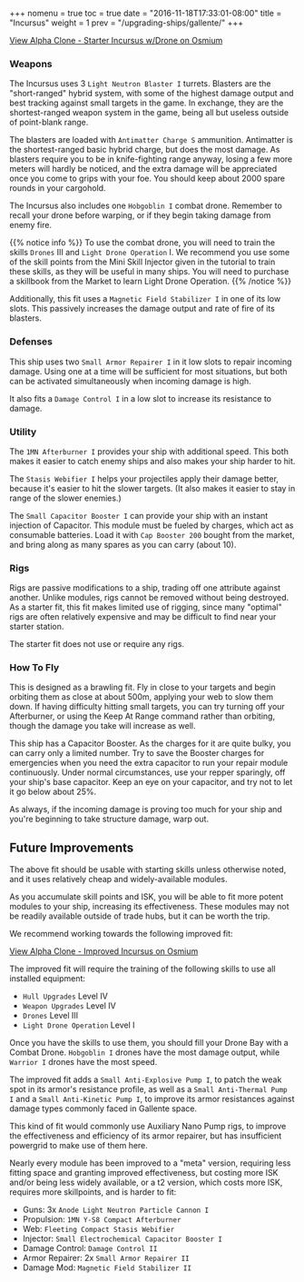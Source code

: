 +++
nomenu = true
toc = true
date = "2016-11-18T17:33:01-08:00"
title = "Incursus"
weight = 1
prev = "/upgrading-ships/gallente/"
+++

<object type="image/svg+xml" data="https://o.smium.org/api/convert/119456/svg/119456-alpha-clone---starter-incursus-wdrone.svg?privatetoken=4346902259586564096"><a href="https://o.smium.org/loadout/private/119456/4346902259586564096">View Alpha Clone - Starter Incursus w/Drone on Osmium</a></object>

### Weapons

The Incursus uses 3 `Light Neutron Blaster I` turrets.
Blasters are the "short-ranged" hybrid system, with some of the highest damage output 
and best tracking against small targets in the game.  In exchange, they are the shortest-ranged
weapon system in the game, being all but useless outside of point-blank range.

The blasters are loaded with `Antimatter Charge S` ammunition.
Antimatter is the shortest-ranged basic hybrid charge, but does the most damage.
As blasters require you to be in knife-fighting range anyway,
losing a few more meters will hardly be noticed,
and the extra damage will be appreciated once you come to grips with your foe.
You should keep about 2000 spare rounds in your cargohold.

The Incursus also includes one `Hobgoblin I` combat drone.
Remember to recall your drone before warping, or if they begin taking damage from enemy fire.

{{% notice info %}}
To use the combat drone, you will need to train the skills `Drones` III and `Light Drone Operation` I.
We recommend you use some of the skill points from the Mini Skill Injector
given in the tutorial to train these skills, as they will be useful in many ships.
You will need to purchase a skillbook from the Market to learn Light Drone Operation.
{{% /notice %}}

Additionally, this fit uses a `Magnetic Field Stabilizer I` in one of its low slots.
This passively increases the damage output and rate of fire of its blasters.

### Defenses

This ship uses two `Small Armor Repairer I` in it low slots to repair incoming damage.
Using one at a time will be sufficient for most situations, but both can be activated
simultaneously when incoming damage is high.

It also fits a `Damage Control I` in a low slot to increase its resistance to damage.

### Utility

The `1MN Afterburner I` provides your ship with additional speed. This both makes it easier to
catch enemy ships and also makes your ship harder to hit.

The `Stasis Webifier I` helps your projectiles apply their damage better, because it's easier to hit
the slower targets. (It also makes it easier to stay in range of the slower enemies.)

The `Small Capacitor Booster I` can provide your ship with an instant injection of Capacitor.
This module must be fueled by charges, which act as consumable batteries.  Load it with 
`Cap Booster 200` bought from the market, and bring along as many spares as you can carry (about 10).

### Rigs

Rigs are passive modifications to a ship, trading off one attribute against another.
Unlike modules, rigs cannot be removed without being destroyed. 
As a starter fit, this fit makes limited use of rigging, since many "optimal" rigs
are often relatively expensive and may be difficult to find near your starter station.

The starter fit does not use or require any rigs.

### How To Fly

This is designed as a brawling fit.  Fly in close to your targets
and begin orbiting them as close at about 500m, applying your web to slow them down.
If having difficulty hitting small targets, you can try turning off your Afterburner,
or using the Keep At Range command rather than orbiting, though the damage you take will increase as well.

This ship has a Capacitor Booster.  As the charges for it are quite bulky,
you can carry only a limited number.  Try to save the Booster charges for emergencies
when you need the extra capacitor to run your repair module continuously. 
Under normal circumstances, use your repper sparingly, off your ship's base capacitor.
Keep an eye on your capacitor, and try not to let it go below about 25%.

As always, if the incoming damage is proving too much for your ship
and you're beginning to take structure damage, warp out.

## Future Improvements

The above fit should be usable with starting skills unless otherwise noted,
and it uses relatively cheap and widely-available modules.  

As you accumulate skill points and ISK, you will be able to fit more potent
modules to your ship, increasing its effectiveness.  These modules may not be
readily available outside of trade hubs, but it can be worth the trip.

We recommend working towards the following improved fit:

<object type="image/svg+xml" data="https://o.smium.org/api/convert/118513/svg/118513-alpha-clone---improved-incursus.svg?privatetoken=5817811791190687744"><a href="https://o.smium.org/loadout/private/118513/5817811791190687744">View Alpha Clone - Improved Incursus on Osmium</a></object>

The improved fit will require the training of the following skills to use all installed equipment:

* `Hull Upgrades` Level IV
* `Weapon Upgrades` Level IV
* `Drones` Level III
* `Light Drone Operation` Level I

Once you have the skills to use them, you should fill your Drone Bay with a Combat Drone.
`Hobgoblin I` drones have the most damage output, while `Warrior I` drones have the most speed.

The improved fit adds a `Small Anti-Explosive Pump I`,
to patch the weak spot in its armor's resistance profile, as well as a
`Small Anti-Thermal Pump I` and a `Small Anti-Kinetic Pump I`,
to improve its armor resistances against damage types commonly faced in Gallente space.

This kind of fit would commonly use Auxiliary Nano Pump rigs, to improve the effectiveness
and efficiency of its armor repairer, but has insufficient powergrid to make use of them here.

Nearly every module has been improved to a "meta" version, requiring less fitting space
and granting improved effectiveness, but costing more ISK and/or being less widely available,
or a t2 version, which costs more ISK, requires more skillpoints, and is harder to fit:

 * Guns: 3x `Anode Light Neutron Particle Cannon I`
 * Propulsion: `1MN Y-S8 Compact Afterburner`
 * Web: `Fleeting Compact Stasis Webifier`
 * Injector: `Small Electrochemical Capacitor Booster I`
 * Damage Control: `Damage Control II`
 * Armor Repairer: 2x `Small Armor Repairer II`
 * Damage Mod: `Magnetic Field Stabilizer II`